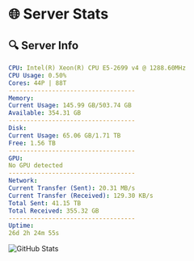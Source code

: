 # 🌐 Server Stats
## 🔍 Server Info
```yaml
CPU: Intel(R) Xeon(R) CPU E5-2699 v4 @ 1288.60MHz
CPU Usage: 0.50%
Cores: 44P | 88T
-----------------------------------
Memory:
Current Usage: 145.99 GB/503.74 GB
Available: 354.31 GB
-----------------------------------
Disk:
Current Usage: 65.06 GB/1.71 TB
Free: 1.56 TB
-----------------------------------
GPU:
No GPU detected
-----------------------------------
Network:
Current Transfer (Sent): 20.31 MB/s
Current Transfer (Received): 129.30 KB/s
Total Sent: 41.15 TB
Total Received: 355.32 GB
-----------------------------------
Uptime:
26d 2h 24m 55s
```
![GitHub Stats](https://img.shields.io/badge/Updated-2025-04-02_23:47:44-blue)